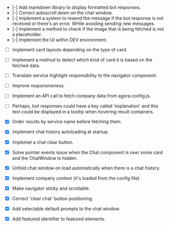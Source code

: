 - [-] Add markdown library to display formatted bot responses.
- [-] Correct autoscroll down on the chat window.
- [-] Implement a system to resend the message if the bot response is not received or there's an error. WHile avoiding sending new messages.
- [-] Implement a method to check if the image that is being fetched is not a placeholder.
- [-] Implement the UI within DEV environment.

- [ ] Implement card layouts depending on the type of card.
- [ ] Implement a method to detect which kind of card it is based on the fetched data.
- [ ] Translate service highlight responsibility to the navigator component.
- [ ] Improve responsiveness.
- [ ] Implement an API call to fetch company data from agora.config.js.
- [ ] Perhaps, bot responses could have a key called 'explanation' and this text could be displayed in a tooltip when hovering result containers.

- [x] Order results by service name before fetching them.
- [x] Implement chat history autoloading at startup.
- [x] Implemet a chat clear button.
- [x] Solve pointer events issue when the Chat component is over some card and the ChatWindow is hidden. 
- [x] Unfold chat window on load automatically when there is a chat history.
- [x] Implement company context (it's loaded from the config file).
- [x] Make navigator sticky and scrollable.
- [x] Correct 'clear chat' button positioning.
- [x] Add selectable default prompts to the chat window.
- [x] Add featured identifier to featured elements.
